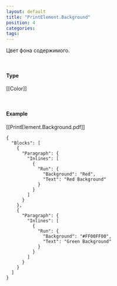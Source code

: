 ```yaml
---
layout: default
title: "PrintElement.Background"
position: 4
categories: 
tags: 
---
```


Цвет фона содержимого.

    

#### Type

[[Color]]

   

#### Example

[[PrintElement.Background.pdf]]  


```
{
  "Blocks": [
    {
      "Paragraph": {
        "Inlines": [
          {
            "Run": {
              "Background": "Red",
              "Text": "Red Background"
            }
          }
        ]
      }
    },
    {
      "Paragraph": {
        "Inlines": [
          {
            "Run": {
              "Background": "#FF00FF00",
              "Text": "Green Background"
            }
          }
        ]
      }
    }
  ]
}
```

  


  



